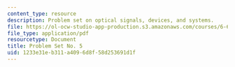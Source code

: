 ```yaml
---
content_type: resource
description: Problem set on optical signals, devices, and systems.
file: https://ol-ocw-studio-app-production.s3.amazonaws.com/courses/6-637-optical-signals-devices-and-systems-spring-2003/1233e31eb311a4096d8f58d253691d1f_6637PSET5.pdf
file_type: application/pdf
resourcetype: Document
title: Problem Set No. 5
uid: 1233e31e-b311-a409-6d8f-58d253691d1f
---
```

